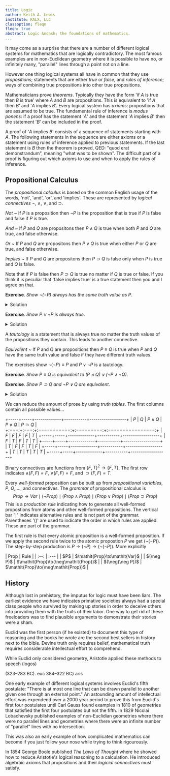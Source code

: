 ```yaml
---
title: Logic
author: Keith A. Lewis
institute: KALX, LLC
classoption: fleqn
fleqn: true
abstract: Logic &ndash; the foundations of mathematics.
...
```


It may come as a surprise that there are a number of different
logical systems for mathematics that are logically contradictory.
The most famous examples are in non-Euclidean geometry where
it is possible to have no, or infinitely many, "parallel" lines
through a point not on a line.

However one thing logical systems all have in common that
they use _propositions_; statements that are either _true_ or _false_, and
_rules of inference_; ways of combining true propositions into other
true propositions.

Mathematicians prove _theorems_. Typically they have the form 'if
$A$ is true then $B$ is true' where $A$ and $B$ are propositions.
This is equivalent to 'if $A$ then $B$' and '$A$ implies $B$'.
Every logical system has _axioms_: propositions that are assumed to be
true. The fundamental rule of inference is _modus ponens_: if a proof
has the statement '$A$' and the statement '$A$ implies $B$' then the
statement '$B$' can be included in the proof.

A proof of '$A$ implies $B$' consists of a sequence of
statements starting with $A$. The following statements in the sequence
are either axioms or a statement using rules of inference applied to
previous statements. If the last statement is $B$ then the theorem is
proved, QED: "quod erat demonstrandum", meaning "what was to be shown".
The difficult part of a proof is figuring out which axioms to use and
when to apply the rules of inference.

## Propositional Calculus

The _propositional calculus_ is based on the common English usage of
the words, 'not', 'and', 'or', and 'implies'.  These are represented
by _logical connectives_ $\neg$, $\wedge$, $\vee$, and $\supset$.

_Not_
  ~ If $P$ is a proposition then $\neg P$ is the proposition that is true
  	if $P$ is false and false if $P$ is true.

_And_
  ~ If $P$ and $Q$ are propositons then $P\wedge Q$ is true when both $P$ and
  $Q$ are true, and false otherwise.

_Or_
  ~ If $P$ and $Q$ are propositons then $P\vee Q$ is true when either $P$ or
  $Q$ are true, and false otherwise.

_Implies_
  ~ If $P$ and $Q$ are propositons then $P\supset Q$ is false only when
  $P$ is true and $Q$ is false.

Note that if $P$ is false then $P\supset Q$ is true no matter if $Q$
is true or false. If you think it is peculiar that 'false implies true'
is a true statement then you and I agree on that.

__Exercise__. _Show $\neg(\neg P)$ always has the same truth value as $P$_.
<details>
<summary>Solution</summary>

> If $P$ is true then $\neg P$ is false so $\neg(\neg P)$ is true.
If $P$ is false then $\neg P$ is true so $\neg(\neg P)$ is false.

</details>

__Exercise__. _Show $P\vee\neg P$ is always true_.
<details>
<summary>Solution</summary>

> If $P$ is true then $P\vee\neg P$ is true. 
If $P$ is false then $P\vee\neg P$ is true. 

</details>

A _tautology_ is a statement that is always true no matter
the truth values of the propositions they contain. This leads to another
connective.

_Equivalent_
  ~ If $P$ and $Q$ are propositions then $P\equiv Q$ is true when $P$ and $Q$
  have the same truth value and false if they have different truth values.

The exercises show $\neg(\neg P)\equiv P$ and $P\vee\neg P$ is a tautology.

__Exercise__. _Show $P\equiv Q$ is equivalent to $(P\wedge Q)\vee(\neg P\wedge\neg Q)$_.

__Exercise__. _Show $P\supset Q$ and $\neg P\vee Q$ are equivalent_.

<details>
<summary>Solution</summary>

> If $P$ is false then $P\supset Q$ is true, as we've just seen.
Since $\neg P$ is true in this case $\neg P\vee Q$ is true.
If $P$ is true and $Q$ is false then
$P\supset Q$ is false and so is $\neg P\vee Q$ since both $\neg P$
and $Q$ are false. If $P$ is true and $Q$ is true then
$P\supset Q$ is true and so is $\neg P\vee Q$ since $Q$ is true.

</details>

We can reduce the amount of prose by using _truth tables_.
The first columns contain all possible values...

<div class="truth" class="striped">

+-----+-----+-------------+-----------+------------------+
| $P$ | $Q$ | $P\wedge Q$ | $P\vee Q$ | $P\supset Q$ |
+:===:+:===:+:===========:+:=========:+:================:+
| $F$ | $F$ | $F$         | $F$       | $T$              |
+-----+-----+-------------+-----------+------------------+
| $F$ | $T$ | $F$         | $T$       | $T$              |
+-----+-----+-------------+-----------+------------------+
| $T$ | $F$ | $F$         | $T$       | $F$              |
+-----+-----+-------------+-----------+------------------+
| $T$ | $T$ | $T$         | $T$       | $T$              |
+-----+-----+-------------+-----------+------------------+

</div>

Binary connectives are functions from $\{F,T\}^2\to\{F,T\}$. The first row
indicates $\wedge(F,F) = F$, $\vee(F,F) = F$, and $\supset(F,F) = T$.

Every _well-formed_ proposition can be built up from _propositional variables_,
$P$, $Q$, ..., and connectives. The _grammar_ of propositional calculus is
$$
	\mathit{Prop}\to\mathit{Var}
	\mid(\neg\mathit{Prop})
	\mid(\mathit{Prop}\wedge\mathit{Prop})
	\mid(\mathit{Prop}\vee\mathit{Prop})
	\mid(\mathit{Prop}\supset\mathit{Prop})
$$
This is a _production rule_ indicating how to generate all well-formed propostions
from atoms and other well-formed propositions. The vertical bar '$\mid$'
indicates alternative rules and is not part of the grammar. Parentheses '()' are used
to indicate the order in which rules are applied. These are part of the grammar.

The first rule is that every atomic proposition is a well-formed proposition.
If we apply the second rule twice to the atomic propostion $P$ we get $(\neg(\neg P))$.
The step-by-step production is $P\to(\neg P)\to(\neg(\neg P))$. More explicitly

<div id="proof">
| Prop | Rule |
| :--: | :--- |
| $P$ | $\mathit{Prop}\to\mathit{Var}$ |
| $(\neg P)$ | $\mathit{Prop}\to(\neg\mathit{Prop})$ |
| $(\neg(\neg P))$ | $\mathit{Prop}\to(\neg\mathit{Prop})$ |
</div>

## History

Although lost in prehistory, the imputus for logic must have been liars.
The earliest evidence we have indicates primative societies always had
a special class people who survived by making up
stories in order to deceive others into providing them with the
fruits of their labor. One way to get rid of these freeloaders
was to find plausible arguments to demonstrate their stories were a sham.

Euclid was the first person (if he existed) to document this type of
reasoning and the books he wrote are the second best sellers in history
next to the bible. Devine truth only requires belief, mathematical truth
requires considerable intellectual effort to comprehend.

While Euclid only considered geometry, Aristotle applied these methods
to speech (logos)

(323–283 BC). euc
 384–322 BC) aris

One early example of different logical systems involves Euclid's fifth
postulate: "There is at most one line that can be drawn parallel to
another given one through an external point." An astounding amount of
intellectual effort was expendend over a 2000 year period to prove this
from Euclid's first four postulates until Carl Gauss found examples in
1810 of geometries that satisfied the first four postulates but not the
fifth.  In 1829 Nicolai Lobachevsky published examples of non-Euclidian
geometries where there were no parallel lines and geometries where there
were an infinite number of "parallel" lines with no intersection.

This was also an early example of how complicated mathematics can become
if you just follow your nose while trying to think rigourously.

In 1854 George Boole published _The Laws of Thought_ where he showed how to
reduce Aristotle's logical reasoning to a calculation. He introduced
algebraic axioms that propositions and their _logicial connectives_ must satisfy.

<!--
Euclid postulate vs axiom
"If a line segment intersects two straight lines forming two interior
angles on the same side that sum to less than two right angles, then
the two lines, if extended indefinitely, meet on that side on which the
angles sum to less than two right angles."

Playfair. What a name!
-->
